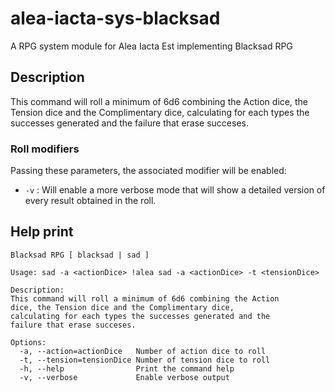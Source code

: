 # alea-iacta-sys-blacksad
A RPG system module for Alea Iacta Est implementing Blacksad RPG

## Description
This command will roll a minimum of 6d6 combining the Action dice, the Tension dice and the Complimentary dice, calculating for each types the successes generated and the failure that erase succeses.

### Roll modifiers
Passing these parameters, the associated modifier will be enabled:

* `-v` : Will enable a more verbose mode that will show a detailed version of every result obtained in the roll.

## Help print
```
Blacksad RPG [ blacksad | sad ]

Usage: sad -a <actionDice> !alea sad -a <actionDice> -t <tensionDice>

Description:
This command will roll a minimum of 6d6 combining the Action
dice, the Tension dice and the Complimentary dice,
calculating for each types the successes generated and the
failure that erase succeses.

Options:
  -a, --action=actionDice   Number of action dice to roll
  -t, --tension=tensionDice Number of tension dice to roll
  -h, --help                Print the command help
  -v, --verbose             Enable verbose output

```
